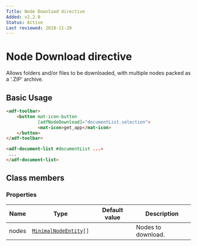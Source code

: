 ```yaml
---
Title: Node Download directive
Added: v2.2.0
Status: Active
Last reviewed: 2018-11-20
---
```


# Node Download directive

Allows folders and/or files to be downloaded, with multiple nodes packed as a '.ZIP' archive.

## Basic Usage

```html
<adf-toolbar>
    <button mat-icon-button
            [adfNodeDownload]="documentList.selection">
            <mat-icon>get_app</mat-icon>
    </button>
</adf-toolbar>

<adf-document-list #documentList ...>
 ...
</adf-document-list>
```

## Class members

### Properties

| Name | Type | Default value | Description |
| ---- | ---- | ------------- | ----------- |
| nodes | [`MinimalNodeEntity`](../content-services/document-library.model.md)`[]` |  | Nodes to download. |
